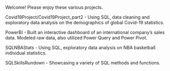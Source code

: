 Welcome!
Please enjoy these various projects.

Covid19Project/Covid19Project_part2 -
Using SQL, data cleaning and exploratory data analysis on the demographics of global Covid-19 statistics.

PowerBI - 
Built an interactive dashboard of an international company’s sales data. Modeled raw data, also utilized Power Query and Power Pivot.

SQLNBAStats -
Using SQL, exploratory data analysis on NBA basketball individual statistics.

SQLSkillsRundown - 
Showcasing a variety of SQL methods and functions.
